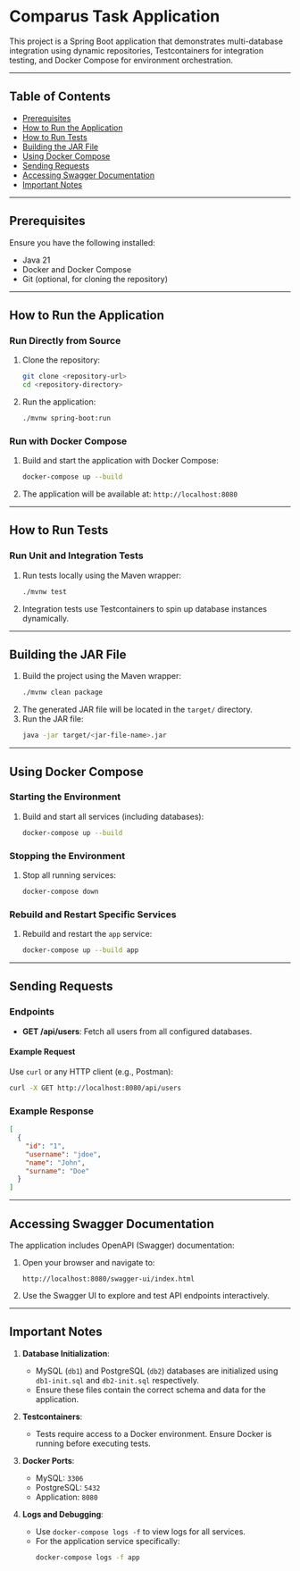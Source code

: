 # Comparus Task Application

This project is a Spring Boot application that demonstrates multi-database integration using dynamic repositories, Testcontainers for integration testing, and Docker Compose for environment orchestration.

---

## Table of Contents
- [Prerequisites](#prerequisites)
- [How to Run the Application](#how-to-run-the-application)
- [How to Run Tests](#how-to-run-tests)
- [Building the JAR File](#building-the-jar-file)
- [Using Docker Compose](#using-docker-compose)
- [Sending Requests](#sending-requests)
- [Accessing Swagger Documentation](#accessing-swagger-documentation)
- [Important Notes](#important-notes)

---

## Prerequisites

Ensure you have the following installed:
- Java 21
- Docker and Docker Compose
- Git (optional, for cloning the repository)

---

## How to Run the Application

### Run Directly from Source
1. Clone the repository:
   ```bash
   git clone <repository-url>
   cd <repository-directory>
   ```

2. Run the application:
   ```bash
   ./mvnw spring-boot:run
   ```

### Run with Docker Compose
1. Build and start the application with Docker Compose:
   ```bash
   docker-compose up --build
   ```

2. The application will be available at: `http://localhost:8080`

---

## How to Run Tests

### Run Unit and Integration Tests
1. Run tests locally using the Maven wrapper:
   ```bash
   ./mvnw test
   ```

2. Integration tests use Testcontainers to spin up database instances dynamically.

---

## Building the JAR File

1. Build the project using the Maven wrapper:
   ```bash
   ./mvnw clean package
   ```
2. The generated JAR file will be located in the `target/` directory.
3. Run the JAR file:
   ```bash
   java -jar target/<jar-file-name>.jar
   ```

---

## Using Docker Compose

### Starting the Environment
1. Build and start all services (including databases):
   ```bash
   docker-compose up --build
   ```

### Stopping the Environment
1. Stop all running services:
   ```bash
   docker-compose down
   ```

### Rebuild and Restart Specific Services
1. Rebuild and restart the `app` service:
   ```bash
   docker-compose up --build app
   ```

---

## Sending Requests

### Endpoints
- **GET /api/users**: Fetch all users from all configured databases.

#### Example Request
Use `curl` or any HTTP client (e.g., Postman):
```bash
curl -X GET http://localhost:8080/api/users
```

### Example Response
```json
[
  {
    "id": "1",
    "username": "jdoe",
    "name": "John",
    "surname": "Doe"
  }
]
```

---

## Accessing Swagger Documentation

The application includes OpenAPI (Swagger) documentation:
1. Open your browser and navigate to:
   ```
   http://localhost:8080/swagger-ui/index.html
   ```

2. Use the Swagger UI to explore and test API endpoints interactively.

---

## Important Notes

1. **Database Initialization**:
   - MySQL (`db1`) and PostgreSQL (`db2`) databases are initialized using `db1-init.sql` and `db2-init.sql` respectively.
   - Ensure these files contain the correct schema and data for the application.

2. **Testcontainers**:
   - Tests require access to a Docker environment. Ensure Docker is running before executing tests.

3. **Docker Ports**:
   - MySQL: `3306`
   - PostgreSQL: `5432`
   - Application: `8080`

4. **Logs and Debugging**:
   - Use `docker-compose logs -f` to view logs for all services.
   - For the application service specifically:
     ```bash
     docker-compose logs -f app
     ```

